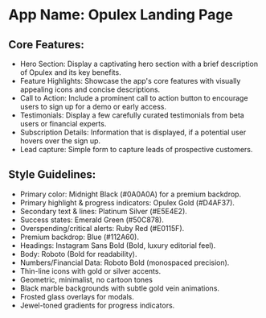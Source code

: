 # **App Name**: Opulex Landing Page

## Core Features:

- Hero Section: Display a captivating hero section with a brief description of Opulex and its key benefits.
- Feature Highlights: Showcase the app's core features with visually appealing icons and concise descriptions.
- Call to Action: Include a prominent call to action button to encourage users to sign up for a demo or early access.
- Testimonials: Display a few carefully curated testimonials from beta users or financial experts.
- Subscription Details: Information that is displayed, if a potential user hovers over the sign up.
- Lead capture: Simple form to capture leads of prospective customers.

## Style Guidelines:

- Primary color: Midnight Black (#0A0A0A) for a premium backdrop.
- Primary highlight & progress indicators: Opulex Gold (#D4AF37).
- Secondary text & lines: Platinum Silver (#E5E4E2).
- Success states: Emerald Green (#50C878).
- Overspending/critical alerts: Ruby Red (#E0115F).
- Premium backdrop: Blue (#112A60).
- Headings: Instagram Sans Bold (Bold, luxury editorial feel).
- Body: Roboto (Bold for readability).
- Numbers/Financial Data: Roboto Bold (monospaced precision).
- Thin-line icons with gold or silver accents.
- Geometric, minimalist, no cartoon tones
- Black marble backgrounds with subtle gold vein animations.
- Frosted glass overlays for modals.
- Jewel-toned gradients for progress indicators.